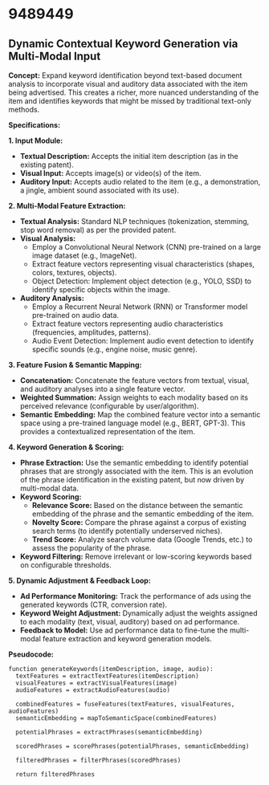 # 9489449

## Dynamic Contextual Keyword Generation via Multi-Modal Input

**Concept:** Expand keyword identification beyond text-based document analysis to incorporate visual and auditory data associated with the item being advertised. This creates a richer, more nuanced understanding of the item and identifies keywords that might be missed by traditional text-only methods.

**Specifications:**

**1. Input Module:**

*   **Textual Description:** Accepts the initial item description (as in the existing patent).
*   **Visual Input:** Accepts image(s) or video(s) of the item.
*   **Auditory Input:** Accepts audio related to the item (e.g., a demonstration, a jingle, ambient sound associated with its use).

**2. Multi-Modal Feature Extraction:**

*   **Textual Analysis:** Standard NLP techniques (tokenization, stemming, stop word removal) as per the provided patent.
*   **Visual Analysis:**
    *   Employ a Convolutional Neural Network (CNN) pre-trained on a large image dataset (e.g., ImageNet).
    *   Extract feature vectors representing visual characteristics (shapes, colors, textures, objects).
    *   Object Detection: Implement object detection (e.g., YOLO, SSD) to identify specific objects within the image.
*   **Auditory Analysis:**
    *   Employ a Recurrent Neural Network (RNN) or Transformer model pre-trained on audio data.
    *   Extract feature vectors representing audio characteristics (frequencies, amplitudes, patterns).
    *   Audio Event Detection: Implement audio event detection to identify specific sounds (e.g., engine noise, music genre).

**3. Feature Fusion & Semantic Mapping:**

*   **Concatenation:** Concatenate the feature vectors from textual, visual, and auditory analyses into a single feature vector.
*   **Weighted Summation:** Assign weights to each modality based on its perceived relevance (configurable by user/algorithm).
*   **Semantic Embedding:** Map the combined feature vector into a semantic space using a pre-trained language model (e.g., BERT, GPT-3). This provides a contextualized representation of the item.

**4. Keyword Generation & Scoring:**

*   **Phrase Extraction:** Use the semantic embedding to identify potential phrases that are strongly associated with the item.  This is an evolution of the phrase identification in the existing patent, but now driven by multi-modal data.
*   **Keyword Scoring:**
    *   **Relevance Score:** Based on the distance between the semantic embedding of the phrase and the semantic embedding of the item.
    *   **Novelty Score:** Compare the phrase against a corpus of existing search terms (to identify potentially underserved niches).
    *   **Trend Score:** Analyze search volume data (Google Trends, etc.) to assess the popularity of the phrase.
*   **Keyword Filtering:** Remove irrelevant or low-scoring keywords based on configurable thresholds.

**5. Dynamic Adjustment & Feedback Loop:**

*   **Ad Performance Monitoring:** Track the performance of ads using the generated keywords (CTR, conversion rate).
*   **Keyword Weight Adjustment:** Dynamically adjust the weights assigned to each modality (text, visual, auditory) based on ad performance.
*   **Feedback to Model:** Use ad performance data to fine-tune the multi-modal feature extraction and keyword generation models.



**Pseudocode:**

```
function generateKeywords(itemDescription, image, audio):
  textFeatures = extractTextFeatures(itemDescription)
  visualFeatures = extractVisualFeatures(image)
  audioFeatures = extractAudioFeatures(audio)

  combinedFeatures = fuseFeatures(textFeatures, visualFeatures, audioFeatures)
  semanticEmbedding = mapToSemanticSpace(combinedFeatures)

  potentialPhrases = extractPhrases(semanticEmbedding)

  scoredPhrases = scorePhrases(potentialPhrases, semanticEmbedding)

  filteredPhrases = filterPhrases(scoredPhrases)

  return filteredPhrases
```